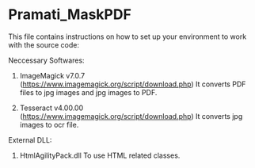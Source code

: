 # Pramati_MaskPDF
This file contains instructions on how to set up your environment to work with the source code:

Neccessary Softwares:

1. ImageMagick v7.0.7 (https://www.imagemagick.org/script/download.php)
It converts PDF files to jpg images and jpg images to PDF.

2. Tesseract v4.00.00 (https://www.imagemagick.org/script/download.php)
It converts jpg images to ocr file.


External DLL:
1. HtmlAgilityPack.dll
To use HTML related classes.
